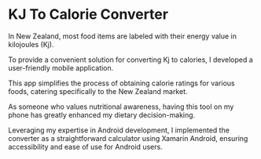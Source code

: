 # KJ To Calorie Converter

In New Zealand, most food items are labeled with their energy value in kilojoules (Kj).

To provide a convenient solution for converting Kj to calories, I developed a user-friendly mobile application.

This app simplifies the process of obtaining calorie ratings for various foods, catering specifically to the New Zealand market.

As someone who values nutritional awareness, having this tool on my phone has greatly enhanced my dietary decision-making.

Leveraging my expertise in Android development, I implemented the converter as a straightforward calculator using Xamarin Android, ensuring accessibility and ease of use for Android users.
